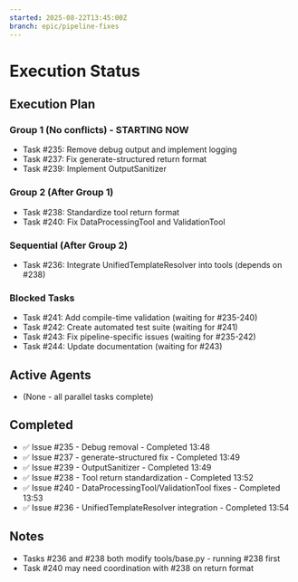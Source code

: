 ```yaml
---
started: 2025-08-22T13:45:00Z
branch: epic/pipeline-fixes
---
```


# Execution Status

## Execution Plan

### Group 1 (No conflicts) - STARTING NOW
- Task #235: Remove debug output and implement logging
- Task #237: Fix generate-structured return format  
- Task #239: Implement OutputSanitizer

### Group 2 (After Group 1)
- Task #238: Standardize tool return format
- Task #240: Fix DataProcessingTool and ValidationTool

### Sequential (After Group 2)
- Task #236: Integrate UnifiedTemplateResolver into tools (depends on #238)

### Blocked Tasks
- Task #241: Add compile-time validation (waiting for #235-240)
- Task #242: Create automated test suite (waiting for #241)
- Task #243: Fix pipeline-specific issues (waiting for #235-242)
- Task #244: Update documentation (waiting for #243)

## Active Agents
- (None - all parallel tasks complete)

## Completed
- ✅ Issue #235 - Debug removal - Completed 13:48
- ✅ Issue #237 - generate-structured fix - Completed 13:49  
- ✅ Issue #239 - OutputSanitizer - Completed 13:49
- ✅ Issue #238 - Tool return standardization - Completed 13:52
- ✅ Issue #240 - DataProcessingTool/ValidationTool fixes - Completed 13:53
- ✅ Issue #236 - UnifiedTemplateResolver integration - Completed 13:54

## Notes
- Tasks #236 and #238 both modify tools/base.py - running #238 first
- Task #240 may need coordination with #238 on return format